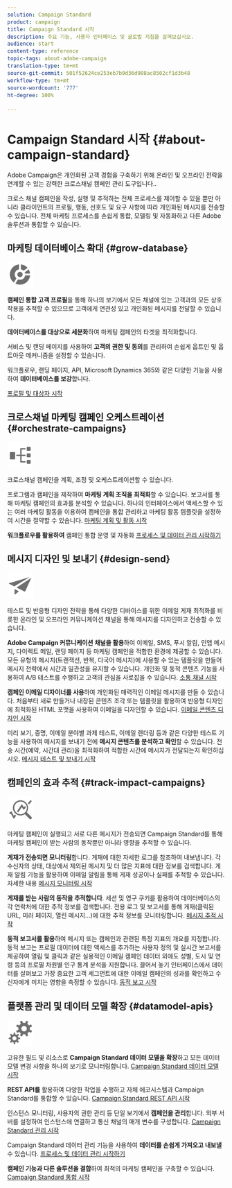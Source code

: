 ```yaml
---
solution: Campaign Standard
product: campaign
title: Campaign Standard 시작
description: 주요 기능, 사용자 인터페이스 및 글로벌 지침을 살펴보십시오.
audience: start
content-type: reference
topic-tags: about-adobe-campaign
translation-type: tm+mt
source-git-commit: 501f52624ce253eb7b0d36d908ac8502cf1d3b48
workflow-type: tm+mt
source-wordcount: '777'
ht-degree: 100%

---
```



# Campaign Standard 시작 {#about-campaign-standard}

Adobe Campaign은 개인화된 고객 경험을 구축하기 위해 온라인 및 오프라인 전략을 연계할 수 있는 강력한 크로스채널 캠페인 관리 도구입니다..

크로스 채널 캠페인을 작성, 실행 및 추적하는 전체 프로세스를 제어할 수 있을 뿐만 아니라 클라이언트의 프로필, 행동, 선호도 및 요구 사항에 따라 개인화된 메시지를 전송할 수 있습니다. 전체 마케팅 프로세스를 손쉽게 통합, 모델링 및 자동화하고 다른 Adobe 솔루션과 통합할 수 있습니다.

## 마케팅 데이터베이스 확대 {#grow-database}

<img width="60px" alt="조건" src="assets/icon_segment.svg"/>

**캠페인 통합 고객 프로필**&#x200B;을 통해 하나의 보기에서 모든 채널에 있는 고객과의 모든 상호 작용을 추적할 수 있으므로 고객에게 연관성 있고 개인화된 메시지를 전달할 수 있습니다.

**데이터베이스를 대상으로 세분화**&#x200B;하여 마케팅 캠페인의 타겟을 최적화합니다.

서비스 및 랜딩 페이지를 사용하여 **고객의 권한 및 동의**&#x200B;를 관리하여 손쉽게 옵트인 및 옵트아웃 메커니즘을 설정할 수 있습니다.

워크플로우, 랜딩 페이지, API, Microsoft Dynamics 365와 같은 다양한 기능을 사용하여 **데이터베이스를 보강**&#x200B;합니다.

[프로필 및 대상자 시작](../../audiences/using/get-started-profiles-and-audiences.md)

## 크로스채널 마케팅 캠페인 오케스트레이션{#orchestrate-campaigns}

<img width="60px" alt="조건" src="assets/icon_workflows.svg"/>

크로스채널 캠페인을 계획, 조정 및 오케스트레이션할 수 있습니다.

프로그램과 캠페인을 제작하여 **마케팅 계획 조직을 최적화**&#x200B;할 수 있습니다. 보고서를 통해 마케팅 캠페인의 효과를 분석할 수 있습니다. 하나의 인터페이스에서 액세스할 수 있는 여러 마케팅 활동을 이용하여 캠페인을 통합 관리하고 마케팅 활동 템플릿을 설정하여 시간을 절약할 수 있습니다. [마케팅 계획 및 활동 시작](../../start/using/programs-and-campaigns.md)

**워크플로우를 활용하여** 캠페인 통합 운영 및 자동화 [프로세스 및 데이터 관리 시작하기](../../automating/using/get-started-workflows.md)

## 메시지 디자인 및 보내기 {#design-send}

<img width="60px" alt="조건" src="assets/icon_send.svg"/>

테스트 및 반응형 디자인 전략을 통해 다양한 디바이스를 위한 이메일 게재 최적화를 비롯한 온라인 및 오프라인 커뮤니케이션 채널을 통해 메시지를 디자인하고 전송할 수 있습니다.

**Adobe Campaign 커뮤니케이션 채널을 활용**&#x200B;하여 이메일, SMS, 푸시 알림, 인앱 메시지, 다이렉트 메일, 랜딩 페이지 등 마케팅 캠페인을 적합한 환경에 제공할 수 있습니다. 모든 유형의 메시지(트랜잭션, 반복, 다국어 메시지)에 사용할 수 있는 템플릿을 만들어 메시지 전략에서 시간과 일관성을 유지할 수 있습니다. 개인화 및 동적 콘텐츠 기능을 사용하여 A/B 테스트를 수행하고 고객의 관심을 사로잡을 수 있습니다. [소통 채널 시작](../../channels/using/get-started-communication-channels.md)

**캠페인 이메일 디자이너를 사용**&#x200B;하여 개인화된 매력적인 이메일 메시지를 만들 수 있습니다. 처음부터 새로 만들거나 내장된 콘텐츠 조각 또는 템플릿을 활용하여 반응형 디자인에 최적화된 HTML 포맷을 사용하여 이메일을 디자인할 수 있습니다. [이메일 콘텐츠 디자인 시작](../../designing/using/designing-content-in-adobe-campaign.md)

미리 보기, 증명, 이메일 분야별 과제 테스트, 이메일 렌더링 등과 같은 다양한 테스트 기능을 사용하여 메시지를 보내기 전에 **메시지 콘텐츠를 분석하고 확인**&#x200B;할 수 있습니다. 전송 시간(예약, 시간대 관리)을 최적화하여 적합한 시간에 메시지가 전달되는지 확인하십시오. [메시지 테스트 및 보내기 시작](../../sending/using/get-started-sending-messages.md)

## 캠페인의 효과 추적 {#track-impact-campaigns}

<img width="60px" alt="조건" src="assets/icon_report.svg"/>

마케팅 캠페인이 실행되고 서로 다른 메시지가 전송되면 Campaign Standard를 통해 마케팅 캠페인이 받는 사람의 동작뿐만 아니라 영향을 추적할 수 있습니다.

**게재가 전송되면 모니터링**합니다. 게재에 대한 자세한 로그를 참조하여 내보냅니다. 각 수신자의 상태, 대상에서 제외된 메시지 및 더 많은 지표에 대한 정보를 검색합니다.
게재 알림 기능을 활용하여 이메일 알림을 통해 게재 성공이나 실패를 추적할 수 있습니다. 자세한 내용 [메시지 모니터링 시작](../../sending/using/monitoring-a-delivery.md)

**게재를 받는 사람의 동작을 추적합니다**. 세션 및 영구 쿠키를 활용하여 데이터베이스의 각 연락처에 대한 추적 정보를 검색합니다. 전용 로그 및 보고서를 통해 게재(클릭된 URL, 미러 페이지, 열린 메시지...)에 대한 추적 정보를 모니터링합니다. [메시지 추적 시작](../../sending/using/tracking-messages.md)

**동적 보고서를 활용**&#x200B;하여 메시지 또는 캠페인과 관련된 특정 지표의 개요를 지정합니다. 동적 보고는 프로필 데이터에 대한 액세스를 추가하는 사용자 정의 및 실시간 보고서를 제공하여 열림 및 클릭과 같은 실용적인 이메일 캠페인 데이터 외에도 성별, 도시 및 연령 등의 프로필 차원별 인구 통계 분석을 지원합니다. 끌어서 놓기 인터페이스에서 데이터를 살펴보고 가장 중요한 고객 세그먼트에 대한 이메일 캠페인의 성과를 확인하고 수신자에게 미치는 영향을 측정할 수 있습니다. [동적 보고 시작](../../reporting/using/about-dynamic-reports.md)

## 플랫폼 관리 및 데이터 모델 확장 {#datamodel-apis}

<img width="60px" alt="조건" src="assets/icon_admin.svg"/>

고유한 필드 및 리소스로 **Campaign Standard 데이터 모델을 확장**&#x200B;하고 모든 데이터 모델 변경 사항을 하나의 보기로 모니터링합니다. [Campaign Standard 데이터 모델 시작](../../developing/using/get-started-data-model.md)

**REST API를** 활용하여 다양한 작업을 수행하고 자체 에코시스템과 Campaign Standard를 통합할 수 있습니다. [Campaign Standard REST API 시작](../../api/using/get-started-apis.md)

인스턴스 모니터링, 사용자의 권한 관리 등 단일 보기에서 **캠페인을 관리**&#x200B;합니다. 외부 서버를 설정하여 인스턴스에 연결하고 통신 채널의 매개 변수를 구성합니다. [Campaign Standard 관리 시작](../../administration/using/get-started-campaign-administration.md)

Campaign Standard 데이터 관리 기능을 사용하여 **데이터를 손쉽게 가져오고 내보낼** 수 있습니다. [프로세스 및 데이터 관리 시작하기](../../automating/using/get-started-workflows.md)

**캠페인 기능과 다른 솔루션을 결합**&#x200B;하여 최적의 마케팅 캠페인을 구축할 수 있습니다. [Campaign Standard 통합 시작](../../integrating/using/get-started-campaign-integrations.md)
